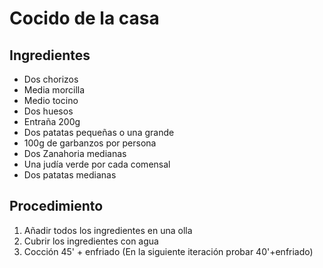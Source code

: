 # Cocido de la casa

## Ingredientes

- Dos chorizos
- Media morcilla
- Medio tocino
- Dos huesos
- Entraña 200g
- Dos patatas pequeñas o una grande
- 100g de garbanzos por persona
- Dos Zanahoria medianas 
- Una judía verde por cada comensal
- Dos patatas medianas

## Procedimiento

1. Añadir todos los ingredientes en una olla
1. Cubrir los ingredientes con agua
1. Cocción 45' + enfriado (En la siguiente iteración probar 40'+enfriado)
